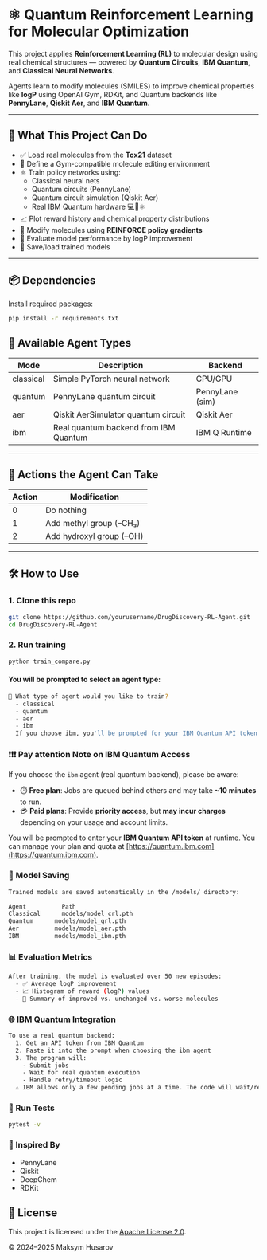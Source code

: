 # ⚛️ Quantum Reinforcement Learning for Molecular Optimization

This project applies **Reinforcement Learning (RL)** to molecular design using real chemical structures — powered by **Quantum Circuits**, **IBM Quantum**, and **Classical Neural Networks**.

Agents learn to modify molecules (SMILES) to improve chemical properties like **logP** using OpenAI Gym, RDKit, and Quantum backends like **PennyLane**, **Qiskit Aer**, and **IBM Quantum**.

---

## 🚀 What This Project Can Do

- ✅ Load real molecules from the **Tox21** dataset
- 🧪 Define a Gym-compatible molecule editing environment
- ⚛️ Train policy networks using:
  - Classical neural nets
  - Quantum circuits (PennyLane)
  - Quantum circuit simulation (Qiskit Aer)
  - Real IBM Quantum hardware 💻🔁⚛️
- 📈 Plot reward history and chemical property distributions
- 🧬 Modify molecules using **REINFORCE policy gradients**
- 🔬 Evaluate model performance by logP improvement
- 💾 Save/load trained models

---

## 📦 Dependencies

Install required packages:

```bash
pip install -r requirements.txt
```
## 🧪 Available Agent Types

| Mode      | Description                          | Backend         |
|-----------|--------------------------------------|-----------------|
| classical | Simple PyTorch neural network        | CPU/GPU         |
| quantum   | PennyLane quantum circuit            | PennyLane (sim) |
| aer       | Qiskit AerSimulator quantum circuit  | Qiskit Aer      |
| ibm       | Real quantum backend from IBM Quantum | IBM Q Runtime   |

---

## 🧠 Actions the Agent Can Take

| Action | Modification             |
|--------|--------------------------|
| 0      | Do nothing               |
| 1      | Add methyl group (–CH₃)  |
| 2      | Add hydroxyl group (–OH) |

---

## 🛠️ How to Use

### 1. Clone this repo

```bash
git clone https://github.com/yourusername/DrugDiscovery-RL-Agent.git
cd DrugDiscovery-RL-Agent
```

### 2. Run training

```bash
python train_compare.py
```

#### You will be prompted to select an agent type:

```bash
🤖 What type of agent would you like to train?
  - classical
  - quantum
  - aer
  - ibm
  If you choose ibm, you'll be prompted for your IBM Quantum API token.
```

### ❗️❗️❗️ Pay attention **Note on IBM Quantum Access**

If you choose the `ibm` agent (real quantum backend), please be aware:

- ⏱️ **Free plan**: Jobs are queued behind others and may take **~10 minutes** to run.
- 💳 **Paid plans**: Provide **priority access**, but **may incur charges** depending on your usage and account limits.

You will be prompted to enter your **IBM Quantum API token** at runtime. You can manage your plan and quota at [https://quantum.ibm.com](https://quantum.ibm.com).


### 💾 Model Saving

```bash
Trained models are saved automatically in the /models/ directory:

Agent	       Path
Classical	   models/model_crl.pth
Quantum	     models/model_qrl.pth
Aer	         models/model_aer.pth
IBM	         models/model_ibm.pth
```

### 📊 Evaluation Metrics

```bash
After training, the model is evaluated over 50 new episodes:
  - ✅ Average logP improvement
  - 📈 Histogram of reward (logP) values
  - 🔬 Summary of improved vs. unchanged vs. worse molecules
```

### 🌐 IBM Quantum Integration

``` bash
To use a real quantum backend:
  1. Get an API token from IBM Quantum
  2. Paste it into the prompt when choosing the ibm agent
  3. The program will:
    - Submit jobs
    - Wait for real quantum execution
    - Handle retry/timeout logic
  ⚠️ IBM allows only a few pending jobs at a time. The code will wait/retry if queue is full.
```

### 🧪 Run Tests

```bash
pytest -v
```

### 🧬 Inspired By
  - PennyLane
  - Qiskit
  - DeepChem
  - RDKit


## 📜 License

This project is licensed under the [Apache License 2.0](https://www.apache.org/licenses/LICENSE-2.0).

© 2024–2025 Maksym Husarov

